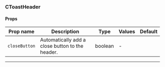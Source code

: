 ### CToastHeader

#### Props

| Prop name                | Description                                     | Type    | Values | Default |
| ------------------------ | ----------------------------------------------- | ------- | ------ | ------- |
| <code>closeButton</code> | Automatically add a close button to the header. | boolean | -      |         |

---
